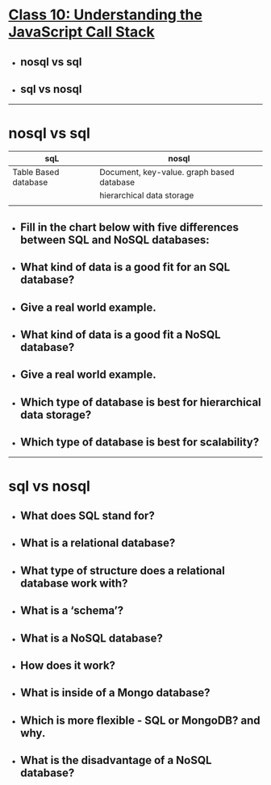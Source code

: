 # [Class 10: Understanding the JavaScript Call Stack](/README.md)

- ## nosql vs sql
- ## sql vs nosql 

<hr>



# nosql vs sql

| sqL      | nosql |
| ----------- | ----------- |
| Table Based database     | Document, key-value. graph based database       |
|    | hierarchical data storage     |
|                                    |

- ## Fill in the chart below with five differences between SQL and NoSQL databases:

- ## What kind of data is a good fit for an SQL database?

- ## Give a real world example.

- ## What kind of data is a good fit a NoSQL database?

- ## Give a real world example.

- ## Which type of database is best for hierarchical data storage?

- ## Which type of database is best for scalability?

<hr>


# sql vs nosql 

- ## What does SQL stand for?

- ## What is a relational database?

- ## What type of structure does a relational database work with?

- ## What is a ‘schema’?

- ## What is a NoSQL database?

- ## How does it work?

- ## What is inside of a Mongo database?

- ## Which is more flexible - SQL or MongoDB? and why.

- ## What is the disadvantage of a NoSQL database?

